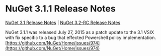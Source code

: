 
# NuGet 3.1.1 Release Notes

[NuGet 3.1 Release Notes](/nuget/release-notes/nuget-3.1) | [NuGet 3.2-RC Release Notes](/nuget/release-notes/nuget-3.2-RC)

NuGet 3.1.1 was released July 27, 2015 as a patch update to the 3.1 VSIX with fix specific to a bug that effected Powershell policy implementation.
[https://github.com/NuGet/Home/issues/974](https://github.com/NuGet/Home/issues/974)